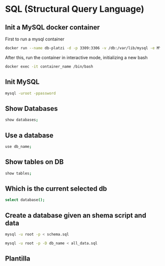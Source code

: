 # SQL (Structural Query Language)

## Init a MySQL docker container

First to run a mysql container

```bash
docker run --name db-platzi -d -p 3309:3306 -v /db:/var/lib/mysql -e MYSQL_ROOT_PASSWORD=123 mysql:latest
```

After this, run the container in interactive mode, initializing a new bash

```bash
docker exec -it container_name /bin/bash
```

## Init MySQL

```bash
mysql -uroot -ppassword
```

## Show Databases

```bash
show databases;
```

## Use a database

```bash
use db_name;
```

## Show tables on DB

```bash
show tables;
```

## Which is the current selected db

```bash
select database();
```

## Create a database given an shema script and data

```bash
mysql -u root -p < schema.sql
```

```bash
mysql -u root -p -D db_name < all_data.sql
```

## Plantilla

```bash
```
